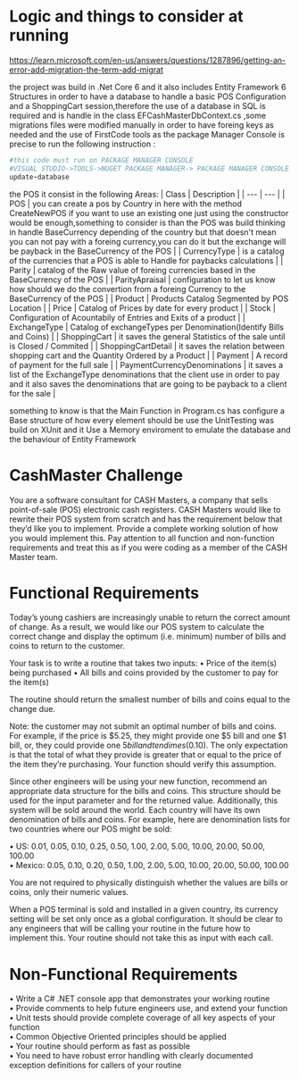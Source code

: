 Logic and things to consider at running
=======================
https://learn.microsoft.com/en-us/answers/questions/1287896/getting-an-error-add-migration-the-term-add-migrat

the project was build in .Net Core 6 and it also includes Entity Framework 6 Structures in order to have a database to handle a basic POS Configuration and a ShoppingCart session,therefore the use of a database in SQL is required and is handle in the class EFCashMasterDbContext.cs ,some migrations files were modified manually in order to have foreing keys as needed and the use of FirstCode tools as the package Manager Console is precise to run the following instruction :
```ruby
#this code must run on PACKAGE MANAGER CONSOLE
#VISUAL STUDIO->TOOLS->NUGET PACKAGE MANAGER-> PACKAGE MANAGER CONSOLE
update-database
```
the POS it consist in the following Areas:
| Class | Description |
| --- | --- |
| POS | you can create a pos by Country in here with the method CreateNewPOS if you want to use an existing one just using the constructor would be enough,something to consider is than the POS was build thinking in handle BaseCurrency depending of the country but that doesn't mean you can not pay with a foreing currency,you can do it but the exchange will be payback in the BaseCurrency of the POS |
| CurrencyType | is a catalog of the currencies that a POS is able to Handle for paybacks calculations |
| Parity | catalog of the Raw  value of foreing currencies based in the BaseCurrency of the POS |
| ParityApraisal | configuration to let us know how should we do the convertion from a foreing Currency to the BaseCurrency of the POS |
| Product | Products Catalog Segmented by POS Location |
| Price | Catalog of Prices by date for every product |
| Stock | Configuration of Acountabily of Entries and Exits of a product |
| ExchangeType | Catalog of exchangeTypes per Denomination(Identify Bills and Coins) |
| ShoppingCart | it saves the general Statistics of the sale until is Closed / Commited |
| ShoppingCartDetail | it saves the relation between shopping cart and the Quantity Ordered by a Product |
| Payment | A record of payment for the full sale |
| PaymentCurrencyDenominations | it saves a list of the ExchangeType denominations that the client use in order to pay and it also saves the denominations that are going to be payback to a client for the sale |

something to know is that the Main Function in Program.cs has configure a Base structure of how every element should be use 
the UnitTesting was build on XUnit and it Use a Memory enviroment to emulate the database and the behaviour of Entity Framework




CashMaster  Challenge
=======================
You are a software consultant for CASH Masters, a company that sells point-of-sale (POS) electronic cash registers.  CASH Masters would like to rewrite their POS system from scratch and has the requirement below that they’d like you to implement. Provide a complete working solution of how you would implement this. Pay attention to all function and non-function requirements and treat this as if you were coding as a member of the CASH Master team.

Functional Requirements
=======================
Today’s young cashiers are increasingly unable to return the correct amount of change.  As a result, we would like our POS system to calculate the correct change and display the optimum (i.e. minimum) number of bills and coins to return to the customer. 
  
Your task is to write a routine that takes two inputs:
•	Price of the item(s) being purchased
•	All bills and coins provided by the customer to pay for the item(s)

The routine should return the smallest number of bills and coins equal to the change due.

Note: the customer may not submit an optimal number of bills and coins. For example, if the price is $5.25, they might provide one $5 bill and one $1 bill, or, they could provide one $5 bill and ten dimes ($0.10).  The only expectation is that the total of what they provide is greater that or equal to the price of the item they’re purchasing.  Your function should verify this assumption.

Since other engineers will be using your new function, recommend an appropriate data structure for the bills and coins. This structure should be used for the input parameter and for the returned value.  Additionally, this system will be sold around the world.  Each country will have its own denomination of bills and coins. For example, here are denomination lists for two countries where our POS might be sold:

•	US: 0.01, 0.05, 0.10, 0.25, 0.50, 1.00, 2.00, 5.00, 10.00, 20.00, 50.00, 100.00<br/>
•	Mexico: 0.05, 0.10, 0.20, 0.50, 1.00, 2.00, 5.00, 10.00, 20.00, 50.00, 100.00

You are not required to physically distinguish whether the values are bills or coins, only their numeric values.

When a POS terminal is sold and installed in a given country, its currency setting will be set only once as a global configuration.  It should be clear to any engineers that will be calling your routine in the future how to implement this.  Your routine should not take this as input with each call.
    
Non-Functional Requirements
===========================
•	Write a C# .NET console app that demonstrates your working routine<br/> 
•	Provide comments to help future engineers use, and extend your function<br/>
•	Unit tests should provide complete coverage of all key aspects of your function<br/>
•	Common Objective Oriented principles should be applied<br/>
•	Your routine should perform as fast as possible<br/>
•	You need to have robust error handling with clearly documented exception definitions for callers of your routine<br/>

 
